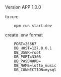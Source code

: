 Version APP 1.0.0

to run: 

```
    npm run start:dev

```

create .env format 

```
    PORT=25567
    DB_HOST=127.0.0.1
    DB_USER=root
    DB_PORT=3306
    DB_PASSWORD=
    DB_NAME=lotto_music
    DB_CONNECTION=mysql

```
